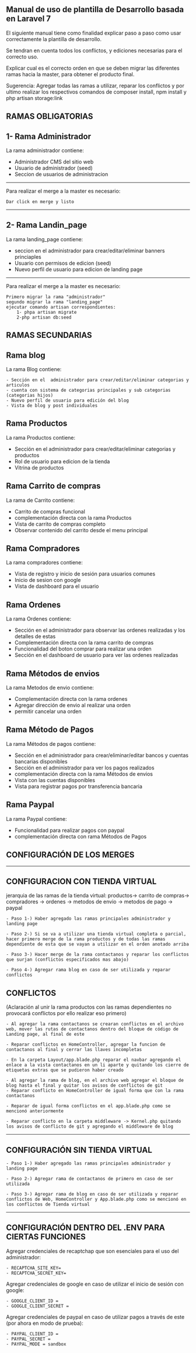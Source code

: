 ## Manual de uso de plantilla de Desarrollo basada en Laravel 7

El siguiente manual tiene como finalidad explicar paso a paso como usar correctamente la plantilla de desarrollo.

Se tendran en cuenta todos los conflictos, y ediciones necesarias para el correcto uso.

Explicar cual es el correcto orden en que se deben migrar las diferentes ramas hacia la master, para obtener el producto final.

Sugerencia: Agregar todas las ramas a utilizar, reparar los conflictos y por ultimo realizar los respectivos comandos de composer install, npm install y php artisan storage:link

## RAMAS OBLIGATORIAS

## 1- Rama Administrador

La rama administrador contiene:

- Administrador CMS del sitio web
- Usuario de administrador (seed)
- Seccion de usuarios de administracion

---

Para realizar el merge a la master es necesario:

    Dar click en merge y listo


-------------------------------------

## 2- Rama Landin_page

La rama landing_page contiene:

- seccion en el administrador para crear/editar/eliminar banners princiaples
- Usuario con permisos de edicion (seed)
- Nuevo perfil de usuario para edicion de landing page

---

Para realizar el merge a la master es necesario:

    Primero migrar la rama "administrador"
    segundo migrar la rama "landing_page"
    ejecutar comando artisan correspondientes:
        1- phpa artisan migrate
        2-php artisan db:seed

## RAMAS SECUNDARIAS

## Rama blog
La rama Blog contiene:
    
    - Sección en el  administrador para crear/editar/eliminar categorias y articulos
    - cuenta con sistema de categorias principales y sub categorias (categorias hijos)
    - Nuevo perfil de usuario para edición del blog
    - Vista de blog y post individuales

##  Rama Productos
La rama Productos contiene: 

   - Sección en el administrador para crear/editar/eliminar categorias y productos
   - Rol de usuario para edicion de la tienda
   - Vitrina de productos
    
## Rama Carrito de compras
La rama de Carrito contiene: 
    
   - Carrito de compras funcional
   - complementación directa con la rama Productos
   - Vista de carrito de compras completo
   - Observar contenido del carrito desde el menu principal
    
## Rama Compradores
La rama compradores contiene:
    
   - Vista de registro y inicio de sesión para usuarios comunes
   - Inicio de sesion con google
   - Vista de dashboard para el usuario

## Rama Ordenes
La rama Ordenes contiene: 
    
   - Sección en el administrador para observar las ordenes realizadas y los detalles de estas
   - Complementación directa con la rama carrito de compras
   - Funcionalidad del boton comprar para realizar una orden
   - Sección en el dashboard de usuario para ver las ordenes realizadas
    
## Rama Métodos de envios
La rama Metodos de envio contiene:
    
   - Complementación directa con la rama ordenes
   - Agregar dirección de envio al realizar una orden
   - permitir cancelar una orden

## Rama Método de Pagos
La rama Métodos de pagos contiene: 

   - Sección en el administrador para crear/eliminar/editar bancos y cuentas bancarias disponibles
   - Sección en el administrador para ver los pagos realizados
   - complementación directa con la rama Métodos de envios
   - Vista con las cuentas disponibles
   - Vista para registrar pagos por transferencia bancaria
    
## Rama Paypal
La rama Paypal contiene:
    
   - Funcionalidad para realizar pagos con paypal
   - complementación directa con rama Métodos de Pagos

## CONFIGURACIÓN DE LOS MERGES
------------------------------------
## CONFIGURACION CON TIENDA VIRTUAL
jerarquia de las ramas de la tienda virtual: productos-> carrito de compras-> compradores -> ordenes -> metodos de envio -> metodos de pago -> paypal

    - Paso 1-) Haber agregado las ramas principales administrador y landing page
    
    - Paso 2-) Si se va a utilizar una tienda virtual completa o parcial, hacer primero merge de la rama productos y de todas las ramas dependiente de esta que se vayan a utilizar en el orden anotado arriba
    
    - Paso 3-) Hacer merge de la rama contactanos y reparar los conflictos que surjan (conflictos especificados mas abajo) 
    
    - Paso 4-) Agregar rama blog en caso de ser utilizada y reparar conflictos
    
## CONFLICTOS 
(Aclaración al unir la rama productos con las ramas dependientes no provocará conflictos por ello realizar eso primero)
    
    - Al agregar la rama contactanos se crearan conflictos en el archivo web, mover las rutas de contactanos dentro del bloque de código de Landing page, al final de este
    
    - Reparar conflictos en HomeController, agregar la funcion de contactanos al final y cerrar las llaves incompletas
    
    - En la carpeta Layout/app.blade.php reparar el navbar agregando el enlace a la vista contactanos en un li aparte y quitando los cierre de etiquetas extras que se pudieron haber creado
    
    - Al agregar la rama de blog, en el archivo web agregar el bloque de blog hasta el final y quitar los avisos de conflictos de git
    - Reparar conflicto en HomeController de igual forma que con la rama contactanos
    
    - Reparar de igual forma conflictos en el app.blade.php como se mencionó anteriormente
    
    - Reparar conflicto en la carpeta middleware -> Kernel.php quitando los avisos de conflicto de git y agregando el middleware de blog
    
-------------------------------------

## CONFIGURACIÓN SIN TIENDA VIRTUAL
    
    - Paso 1-) Haber agregado las ramas principales administrador y landing page
    
    - Paso 2-) Agregar rama de contactanos de primero en caso de ser utilizada
    
    - Paso 3-) Agregar rama de blog en caso de ser utilizada y reparar conflictos de Web, HomeController y App.blade.php como se mencionó en los conflictos de Tienda virtual
    
-------------------------------------

## CONFIGURACIÓN DENTRO DEL .ENV PARA CIERTAS FUNCIONES

Agregar credenciales de recaptchap que son esenciales para el uso del administrador:

    - RECAPTCHA_SITE_KEY= 
    - RECAPTCHA_SECRET_KEY= 

Agregar credenciales de google en caso de utilizar el inicio de sesión con google:

    - GOOGLE_CLIENT_ID = 
    - GOOGLE_CLIENT_SECRET =
    
Agregar credenciales de paypal en caso de utilizar pagos a través de este (por ahora en modo de prueba):

    - PAYPAL_CLIENT_ID = 
    - PAYPAL_SECRET = 
    - PAYPAL_MODE = sandbox
